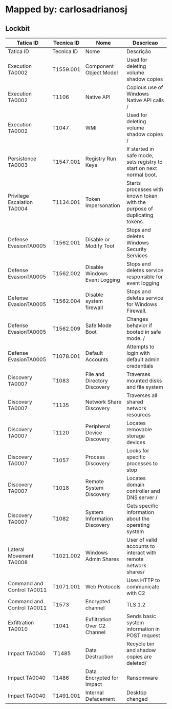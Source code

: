 # Mapped by: carlosadrianosj

## Lockbit
| Tatica ID | Tecnica ID | Nome | Descricao |
|---|---|---|---|
| Tatica ID | Tecnica ID | Nome | Descrição |
| Execution TA0002 | T1559.001 | Component Object Model 	 | Used for deleting volume shadow copies |
| Execution TA0002 | T1106 | Native API 	 | Copious use of Windows Native API calls / |
| Execution TA0002 | T1047 | WMI  | Used for deleting volume shadow copies / |
| Persistence TA0003  | T1547.001 	 | Registry Run Keys 	 | If started in safe mode, sets registry to start on next normal boot.  |
| Privilege Escalation TA0004  | T1134.001 	 | Token Impersonation 	 | Starts processes with known token with the purpose of duplicating tokens.  |
| Defense EvasionTA0005 | T1562.001 	 | Disable or Modify Tool 	 | Stops and deletes Windows Security Services  |
| Defense EvasionTA0005 | T1562.002 	 | Disable Windows Event Logging 	 | Stops and deletes service responsible for event logging  |
| Defense EvasionTA0005 | T1562.004 | Disable system firewall 	 | Stops and deletes service for Windows Firewall. |
| Defense EvasionTA0005 | T1562.009 | Safe Mode Boot 	 | Changes behavior if booted in safe mode. / |
| Defense EvasionTA0005 | T1078.001 	 | Default Accounts 	 | Attempts to login with default admin credentials  |
| Discovery TA0007 | T1083  | File and Directory Discovery 	 | Traverses mounted disks and file system  |
| Discovery TA0007 | T1135  | Network Share Discovery 	 | Traverses all shared network resources |
| Discovery TA0007 | T1120  | Peripheral Device Discovery 	 | Locates removable storage devices   |
| Discovery TA0007 | T1057  | Process Discovery 	 | Looks for specific processes to stop |
| Discovery TA0007 | T1018 	 | Remote System Discovery 	 | Locates domain controller and DNS server / |
| Discovery TA0007 | T1082  | System Information Discovery | Gets specific information about the operating system |
| Lateral Movement TA0008  | T1021.002 | Windows Admin Shares | User of valid accounts to interact with remote network shares/ |
| Command and Control TA0011 | T1071.001 | Web Protocols | Uses HTTP to communicate with C2  |
| Command and Control TA0011 | T1573 | Encrypted channel | TLS 1.2  |
| Exfiltration TA0010  | T1041 | Exfiltration Over C2 Channel | Sends basic system information in POST request  |
| Impact TA0040 	 | `T1485 	 | Data Destruction 	 | Recycle bin and shadow copies are deleted/ |
| Impact TA0040 	 | T1486  | Data Encrypted for Impact 	 | Ransomware  |
| Impact TA0040 	 | T1491.001  | Internal Defacement 	 | Desktop changed  |
